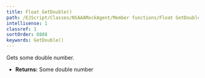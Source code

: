 ```yaml
---
title: Float GetDouble()
path: /EJScript/Classes/NSAAAMockAgent/Member functions/Float GetDouble()
intellisense: 1
classref: 1
sortOrder: 8888
keywords: GetDouble()
---
```



Gets some double number.



* **Returns:** Some double number


